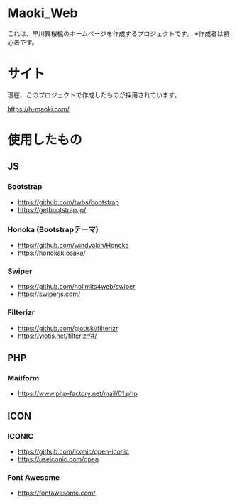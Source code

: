 # Maoki_Web
これは、早川舞桜楓のホームページを作成するプロジェクトです。 ※作成者は初心者です。

# サイト
現在、このプロジェクトで作成したものが採用されています。

https://h-maoki.com/

# 使用したもの
## JS
### Bootstrap
- https://github.com/twbs/bootstrap
- https://getbootstrap.jp/
### Honoka (Bootstrapテーマ)
- https://github.com/windyakin/Honoka
- https://honokak.osaka/
### Swiper
- https://github.com/nolimits4web/swiper
- https://swiperjs.com/
### Filterizr
- https://github.com/giotiskl/filterizr
- https://yiotis.net/filterizr/#/

## PHP
### Mailform
- https://www.php-factory.net/mail/01.php

## ICON
### ICONIC
- https://github.com/iconic/open-iconic
- https://useiconic.com/open
### Font Awesome
- https://fontawesome.com/
